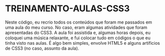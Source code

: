 # TREINAMENTO-AULAS-CSS3
Neste código, eu recrio todos os conteúdos que foram me passados em uma aula do meu curso. No caso, eram algumas atividades que foram apresentadas do CSS3. A aula foi assistida e, algumas horas depois, eu coloquei uma música relaxante, e fui colocar tudo em códigos o que eu tinha visto nas aulas. É algo bem simples, envolve HTML5 e alguns artificios de CSS3 (no caso, assunto da aula).
